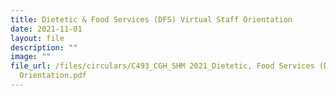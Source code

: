 ```yaml
---
title: Dietetic & Food Services (DFS) Virtual Staff Orientation
date: 2021-11-01
layout: file
description: ""
image: ""
file_url: /files/circulars/C493_CGH_SHM 2021_Dietetic, Food Services (DFS) Virtual Staff
  Orientation.pdf
---
```


